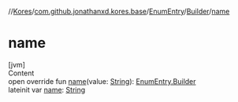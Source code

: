 //[Kores](../../../index.md)/[com.github.jonathanxd.kores.base](../../index.md)/[EnumEntry](../index.md)/[Builder](index.md)/[name](name.md)



# name  
[jvm]  
Content  
open override fun [name](name.md)(value: [String](https://kotlinlang.org/api/latest/jvm/stdlib/kotlin/-string/index.html)): [EnumEntry.Builder](index.md)  
lateinit var [name](name.md): [String](https://kotlinlang.org/api/latest/jvm/stdlib/kotlin/-string/index.html)  



